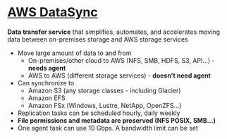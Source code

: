 # [AWS DataSync](https://aws.amazon.com/datasync)

**Data transfer service** that simplifies, automates, and accelerates moving data between on-premises storage and AWS storage services

- Move large amount of data to and from
  - On-premises/other cloud to AWS (NFS, SMB, HDFS, S3, API...) - **needs agent**
  - AWS to AWS (different storage services) - **doesn't need agent**
- Can synchronize to
  - Amazon S3 (any storage classes - including Glacier)
  - Amazon EFS
  - Amazon FSx (Windows, Lustre, NetApp, OpenZFS...)
- Replication tasks can be scheduled hourly, daily weekly
- **File permissions and metadata are preserved (NFS POSIX, SMB...)**
- One agent task can use 10 Gbps. A bandwidth limit can be set

